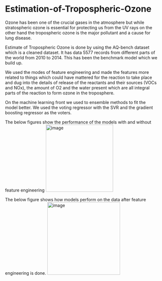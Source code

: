 # Estimation-of-Tropospheric-Ozone

Ozone has been one of the crucial gases in the atmosphere but while stratospheric ozone is essential for protecting us from the UV rays on the other hand the tropospheric ozone is the major pollutant and a cause for lung disease. 

Estimate of Tropospheric Ozone is done by using the AQ-bench dataset which is a cleaned dataset. It has data 5577 records from different parts of the world from 2010 to 2014. This has been the benchmark model which we build up. 

We used the modes of feature engineering and made the features more related to things which could have mattered for the reaction to take place and dug into the details of release of the reactants and their sources (VOCs and NOx), the amount of O2 and the water present which are all integral parts of the reaction to form ozone in the troposphere. 

On the machine learning front we used to ensemble methods to fit the model better. We used the voting regressor with the SVR and the gradient boosting regressor as the voters. 

The below figures show the performance of the models with and without feature engineering
<img width="221" alt="image" src="https://user-images.githubusercontent.com/73403218/208025348-49253788-4586-43d9-9e47-bd4bf696d8fa.png">

The below figure shows how models perform on the data after feature engineering is done.
<img width="239" alt="image" src="https://user-images.githubusercontent.com/73403218/208024914-8c8ef85d-0c30-4ae8-9f5a-4fa8dbb0ca6f.png">
